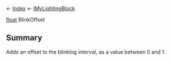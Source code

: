 ← [Index](Api-Index) ← [IMyLightingBlock](Sandbox.ModAPI.Ingame.IMyLightingBlock)

[float](System.Single) BlinkOffset

## Summary

Adds an offset to the blinking interval, as a value between 0 and 1.

